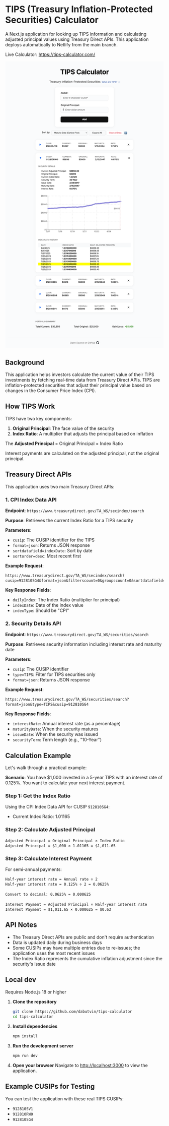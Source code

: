 # TIPS (Treasury Inflation-Protected Securities) Calculator

A Next.js application for looking up TIPS information and calculating adjusted principal values using Treasury Direct APIs. 
This application deploys automatically to Netlify from the main branch.

Live Calculator: https://tips-calculator.com/

![Calculator](calculator.png)

## Background

This application helps investors calculate the current value of their TIPS investments by fetching real-time data from Treasury Direct APIs. TIPS are inflation-protected securities that adjust their principal value based on changes in the Consumer Price Index (CPI).

## How TIPS Work

TIPS have two key components:

1. **Original Principal**: The face value of the security
2. **Index Ratio**: A multiplier that adjusts the principal based on inflation

The **Adjusted Principal** = Original Principal × Index Ratio

Interest payments are calculated on the adjusted principal, not the original principal.

## Treasury Direct APIs

This application uses two main Treasury Direct APIs:

### 1. CPI Index Data API

**Endpoint**: `https://www.treasurydirect.gov/TA_WS/secindex/search`

**Purpose**: Retrieves the current Index Ratio for a TIPS security

**Parameters**:

-   `cusip`: The CUSIP identifier for the TIPS
-   `format=json`: Returns JSON response
-   `sortdatafield=indexDate`: Sort by date
-   `sortorder=desc`: Most recent first

**Example Request**:

```
https://www.treasurydirect.gov/TA_WS/secindex/search?cusip=912810SG4&format=json&filterscount=0&groupscount=0&sortdatafield=indexDate&sortorder=desc
```

**Key Response Fields**:

-   `dailyIndex`: The Index Ratio (multiplier for principal)
-   `indexDate`: Date of the index value
-   `indexType`: Should be "CPI"

### 2. Security Details API

**Endpoint**: `https://www.treasurydirect.gov/TA_WS/securities/search`

**Purpose**: Retrieves security information including interest rate and maturity date

**Parameters**:

-   `cusip`: The CUSIP identifier
-   `type=TIPS`: Filter for TIPS securities only
-   `format=json`: Returns JSON response

**Example Request**:

```
https://www.treasurydirect.gov/TA_WS/securities/search?format=json&type=TIPS&cusip=912810SG4
```

**Key Response Fields**:

-   `interestRate`: Annual interest rate (as a percentage)
-   `maturityDate`: When the security matures
-   `issueDate`: When the security was issued
-   `securityTerm`: Term length (e.g., "10-Year")

## Calculation Example

Let's walk through a practical example:

**Scenario**: You have $1,000 invested in a 5-year TIPS with an interest rate of 0.125%. You want to calculate your next interest payment.

### Step 1: Get the Index Ratio

Using the CPI Index Data API for CUSIP `912810SG4`:

-   Current Index Ratio: 1.01165

### Step 2: Calculate Adjusted Principal

```
Adjusted Principal = Original Principal × Index Ratio
Adjusted Principal = $1,000 × 1.01165 = $1,011.65
```

### Step 3: Calculate Interest Payment

For semi-annual payments:

```
Half-year interest rate = Annual rate ÷ 2
Half-year interest rate = 0.125% ÷ 2 = 0.0625%

Convert to decimal: 0.0625% = 0.000625

Interest Payment = Adjusted Principal × Half-year interest rate
Interest Payment = $1,011.65 × 0.000625 = $0.63
```

## API Notes

-   The Treasury Direct APIs are public and don't require authentication
-   Data is updated daily during business days
-   Some CUSIPs may have multiple entries due to re-issues; the application uses the most recent issues
-   The Index Ratio represents the cumulative inflation adjustment since the security's issue date

## Local dev

Requires Node.js 18 or higher

1. **Clone the repository**

    ```bash
    git clone https://github.com/dabutvin/tips-calculator
    cd tips-calculator
    ```

2. **Install dependencies**

    ```bash
    npm install
    ```

3. **Run the development server**

    ```bash
    npm run dev
    ```

4. **Open your browser**
   Navigate to [http://localhost:3000](http://localhost:3000) to view the application.

## Example CUSIPs for Testing

You can test the application with these real TIPS CUSIPs:

-   `912810SV1`
-   `912810RW0`
-   `912810SG4`

